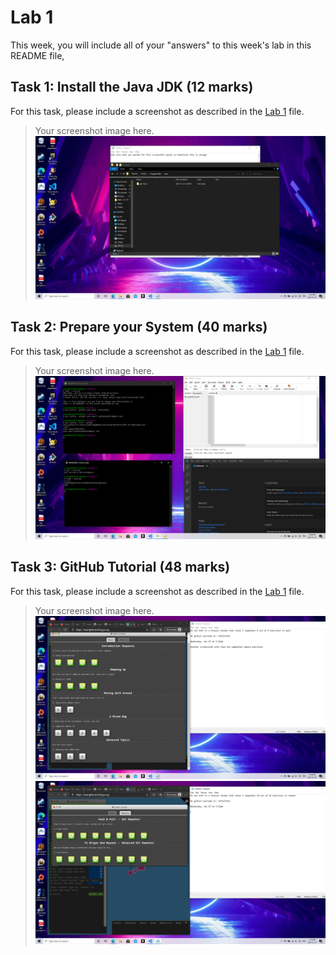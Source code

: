 # Lab 1

This week, you will include all of your "answers" to this week's lab in this README file, 

## Task 1: Install the Java JDK (12 marks)

For this task, please include a screenshot as described in the [Lab 1](./lab1.md) file.

> Your screenshot image here.
![](L1-1.png)

## Task 2: Prepare your System (40 marks)

For this task, please include a screenshot as described in the [Lab 1](./lab1.md) file.

> Your screenshot image here.
![](L1-2.png)

## Task 3: GitHub Tutorial (48 marks)

For this task, please include a screenshot as described in the [Lab 1](./lab1.md) file.

> Your screenshot image here.
![](L1-3.png)
![](L1-3.1.png)